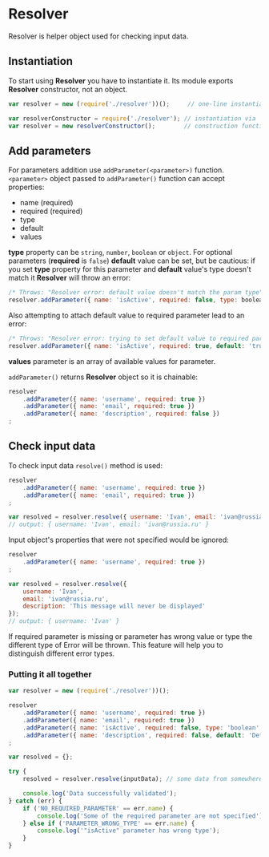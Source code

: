 # Resolver

Resolver is helper object used for checking input data.

## Instantiation
To start using **Resolver** you have to instantiate it. Its module exports **Resolver** constructor, not an object.

```js
var resolver = new (require('./resolver'))();     // one-line instantiation

var resolverConstructor = require('./resolver'); // instantiation via
var resolver = new resolverConstructor();        // construction function
```

## Add parameters
For parameters addition use `addParameter(<parameter>)` function. `<parameter>` object passed to `addParameter()`
function can accept properties:

- name (required)
- required (required)
- type
- default
- values

**type** property can be `string`, `number`, `boolean` or `object`. For optional parameters (**required** is `false`) **default**
value can be set, but be cautious: if you set **type** property for this parameter and **default** value's type doesn't
match it **Resolver** will throw an error:

```js
/* Throws: "Resolver error: default value doesn't match the param type" */
resolver.addParameter({ name: 'isActive', required: false, type: boolean, default: 'true' });
```

Also attempting to attach default value to required parameter lead to an error:
```js
/* Throws: "Resolver error: trying to set default value to required parameter" */
resolver.addParameter({ name: 'isActive', required: true, default: 'true' });
```

**values** parameter is an array of available values for parameter.

`addParameter()` returns **Resolver** object so it is chainable:

```js
resolver
    .addParameter({ name: 'username', required: true })
    .addParameter({ name: 'email', required: true })
    .addParameter({ name: 'description', required: false })
;
```

## Check input data
To check input data `resolve()` method is used:

```js
resolver
    .addParameter({ name: 'username', required: true })
    .addParameter({ name: 'email', required: true })
;

var resolved = resolver.resolve({ username: 'Ivan', email: 'ivan@russia.ru' });
// output: { username: 'Ivan', email: 'ivan@russia.ru' }
```

Input object's properties that were not specified would be ignored:

```js
resolver
    .addParameter({ name: 'username', required: true })
;

var resolved = resolver.resolve({
    username: 'Ivan',
    email: 'ivan@russia.ru',
    description: 'This message will never be displayed'
});
// output: { username: 'Ivan' }
```

If required parameter is missing or parameter has wrong value or type the different type of Error will be thrown. This
feature will help you to distinguish different error types.

### Putting it all together

```js
var resolver = new (require('./resolver'))();

resolver
    .addParameter({ name: 'username', required: true })
    .addParameter({ name: 'email', required: true })
    .addParameter({ name: 'isActive', required: false, type: 'boolean' })
    .addParameter({ name: 'description', required: false, default: 'Default description' })
;

var resolved = {};

try {
    resolved = resolver.resolve(inputData); // some data from somewhere

    console.log('Data successfully validated');
} catch (err) {
    if ('NO_REQUIRED_PARAMETER' == err.name) {
        console.log('Some of the required parameter are not specified');
    } else if ('PARAMETER_WRONG_TYPE' == err.name) {
        console.log('"isActive" parameter has wrong type');
    }
}
```
